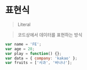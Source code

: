 # 표현식

> Literal

> 코드상에서 데이터를 표현하는 방식

```js
var name = 'FE';
var age = 28;
var play = function() {};
var data = { company: 'kakao' };
var fruits = ['사과', '바나나'];
```
